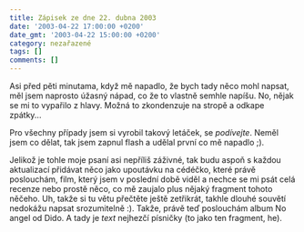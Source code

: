 ```yaml
---
title: Zápisek ze dne 22. dubna 2003
date: '2003-04-22 17:00:00 +0200'
date_gmt: '2003-04-22 15:00:00 +0200'
category: nezařazené
tags: []
comments: []
---
```

<p>Asi před pěti minutama, když mě napadlo,
že bych tady něco mohl napsat, měl jsem naprosto úžasný nápad, co že to vlastně
semhle napíšu. No, nějak se mi to vypařilo z hlavy. Možná to zkondenzuje na stropě
a odkape zpátky...</p>
<p>Pro všechny případy jsem si vyrobil takový
letáček, se <i title="tady býval odkaz na soubor 'letak.htm'">podívejte</i>. Neměl jsem co dělat, tak jsem
zapnul flash a udělal první co mě napadlo ;).</p>
<p>Jelikož je tohle moje psaní asi nepříliš
záživné, tak budu aspoň s každou aktualizací přidávat něco jako upoutávku na
cédéčko, které právě poslouchám, film, který jsem v poslední době viděl a
nechce se mi psát celá recenze nebo prostě něco, co mě zaujalo plus nějaký fragment
tohoto něčeho. Uh, takže si tu větu přečtěte ještě zetřikrát, takhle dlouhé
souvětí nedokážu napsat srozumitelně :). Takže, právě teď poslouchám album <span class="ital">No
angel</span> od <span class="ital">Dido</span>. A tady je<i title="tady býval odkaz na soubor 'thankyou.htm'"> text</i> nejhezčí
písničky (to jako ten fragment, he).</p>
